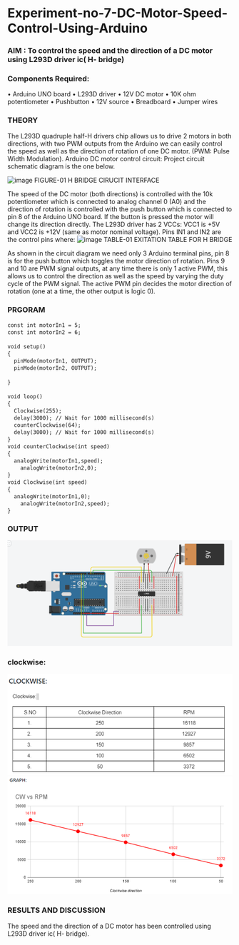 # Experiment-no-7-DC-Motor-Speed-Control-Using-Arduino
### AIM : To control the speed and the direction of a DC motor using L293D driver ic( H- bridge)

### Components Required:
•	Arduino UNO board
•	L293D driver
•	12V DC motor
•	10K ohm potentiometer
•	Pushbutton
•	12V source
•	Breadboard
•	Jumper wires
### THEORY 
The L293D quadruple half-H drivers chip allows us to drive 2 motors in both directions, with two PWM outputs from the Arduino we can easily control the speed as well as the direction of rotation of one DC motor. (PWM: Pulse Width Modulation).
Arduino DC motor control circuit:
Project circuit schematic diagram is the one below.

![image](https://user-images.githubusercontent.com/36288975/167763051-b230c183-afc5-46f2-ba95-0f95e10dd6c9.png)
FIGURE-01 H BRIDGE CIRUCIT INTERFACE 
 
The speed of the DC motor (both directions) is controlled with the 10k potentiometer which is connected to analog channel 0 (A0) and the direction of rotation is controlled with the push button which is connected to pin 8 of the Arduino UNO board. If the button is pressed the motor will change its direction directly.
The L293D driver has 2 VCCs: VCC1 is +5V and VCC2 is +12V (same as motor nominal voltage). Pins IN1 and IN2 are the control pins where:
![image](https://user-images.githubusercontent.com/36288975/167763120-1421c2c5-8381-49eb-b376-03f6e1113b7a.png)
TABLE-01 EXITATION TABLE FOR H BRIDGE 

As shown in the circuit diagram we need only 3 Arduino terminal pins, pin 8 is for the push button which toggles the motor direction of rotation. Pins 9 and 10 are PWM signal outputs, at any time there is only 1 active PWM, this allows us to control the direction as well as the speed by varying the duty cycle of the PWM signal. The active PWM pin decides the motor direction of rotation (one at a time, the other output is logic 0).

### PRGORAM 
~~~
const int motorIn1 = 5;
const int motorIn2 = 6;

void setup()
{
  pinMode(motorIn1, OUTPUT);
  pinMode(motorIn2, OUTPUT);

}

void loop()
{
  Clockwise(255);
  delay(3000); // Wait for 1000 millisecond(s)
  counterClockwise(64);
  delay(3000); // Wait for 1000 millisecond(s)
}
void counterClockwise(int speed)
{
  analogWrite(motorIn1,speed);
    analogWrite(motorIn2,0);
}
void Clockwise(int speed)
{
  analogWrite(motorIn1,0);
    analogWrite(motorIn2,speed);
}
~~~
### OUTPUT

![output](robo6''1.png)

### clockwise:
![output](c1.png)
![output](c2.png)

### RESULTS AND DISCUSSION 

The speed and the direction of a DC motor has been controlled using L293D driver ic( H- bridge).
